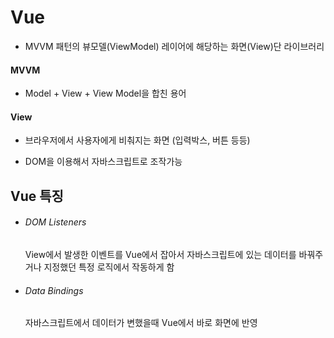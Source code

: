 # Vue

- MVVM 패턴의 뷰모델(ViewModel) 레이어에 해당하는 화면(View)단 라이브러리

#### MVVM

- Model + View + View Model을 합친 용어

#### View

- 브라우저에서 사용자에게 비춰지는 화면 (입력박스, 버튼 등등)

- DOM을 이용해서 자바스크립트로 조작가능

## Vue 특징

- ###### DOM Listeners
  
  View에서 발생한 이벤트를 Vue에서 잡아서 자바스크립트에 있는 데이터를 바꿔주거나 지정했던 특정 로직에서 작동하게 함

- ###### Data Bindings
  
  자바스크립트에서 데이터가 변했을때 Vue에서 바로 화면에 반영
